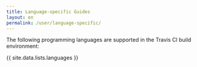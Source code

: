 ```yaml
---
title: Language-specific Guides
layout: en
permalink: /user/language-specific/
---
```


The following programming languages are supported in the Travis CI build environment:

{{ site.data.lists.languages }}
